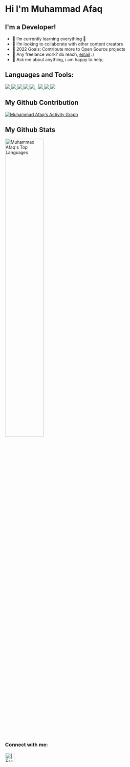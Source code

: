 # Hi I'm Muhammad Afaq 

## I'm a Developer!

- 🌱 I’m currently learning everything 🤣
- 👯 I’m looking to collaborate with other content creators
- 🥅 2022 Goals: Contribute more to Open Source projects
- 💼 Any freelance work? do reach, [email](mailto:afaqjutt100@gmail.com) :)
- 💬 Ask me about anything, i am happy to help;

## Languages and Tools:

<p align="left"> 
    <a href="https://www.w3.org/html/" target="_blank"> <img src="https://img.icons8.com/color/48/000000/html-5.png"/> </a> 
    <a href="https://www.w3schools.com/css/" target="_blank"> <img src="https://img.icons8.com/color/48/000000/css3.png"/> </a> 
    <a href="https://getbootstrap.com" target="_blank"> <img src="https://img.icons8.com/color/48/000000/bootstrap.png"/> </a> 
    <a href="https://www.cplusplus.com/" target="_blank"> <img src="https://img.icons8.com/color/48/000000/c-plus-plus-logo.png"/> </a> 
    <a style="padding-right:8px;" href="https://www.mysql.com/" target="_blank"> <img src="https://img.icons8.com/fluent/50/000000/mysql-logo.png"/> </a>
    <a href="https://git-scm.com/" target="_blank"> <img src="https://img.icons8.com/color/48/000000/git.png"/> </a> 
    <a href="https://visualstudio.microsoft.com/" target="_blank"> <img src="https://img.icons8.com/fluency/48/000000/visual-studio.png"/> </a> 
    <a href="https://code.visualstudio.com/" target="_blank"> <img src="https://img.icons8.com/fluency/48/000000/visual-studio-code-2019.png"/> </a> 
    </p>

## My Github Contribution

<a href="https://github.com/chmuhammadafaq/github-readme-activity-graph"><img alt="Muhammad Afaq's Activity Graph" src="https://activity-graph.herokuapp.com/graph?username=chmuhammadafaq&bg_color=0D1117&color=5BCDEC&line=5BCDEC&point=FFFFFF&hide_border=true" /></a>


## My Github Stats

<a href="https://github.com/chmuhammadafaq/github-readme-stats">
<a href="https://github.com/chmuhammadafaq/github-readme-stats"><img  width=50% alt="Muhammad Afaq's Top Languages" src="https://github-readme-stats.vercel.app/api/top-langs/?username=chmuhammadafaq&langs_count=8&count_private=true&layout=compact&theme=react&hide_border=true&bg_color=0D1117"  /></a>


### Connect with me:
[<img align="left" alt=" | Facebook" width="30px" src="https://img.icons8.com/fluent/48/000000/facebook-new.png" />][facebook]

[facebook]:  https://www.facebook.com/muhammad.afaq.1234

